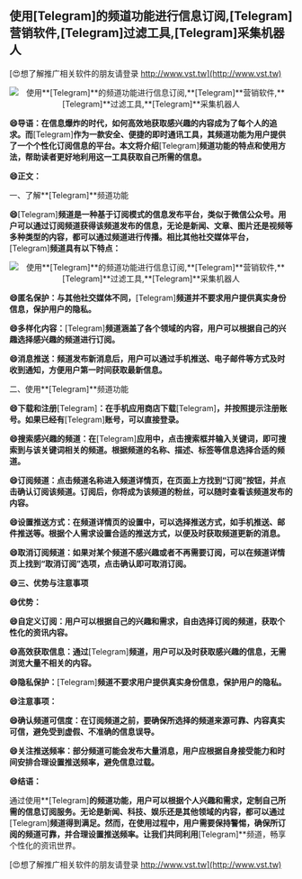 ## **使用**[Telegram]**的频道功能进行信息订阅,**[Telegram]**营销软件,**[Telegram]**过滤工具,**[Telegram]**采集机器人**

[😍想了解推广相关软件的朋友请登录 http://www.vst.tw](http://www.vst.tw)

 <center><img src="https://vst.tw/MP4/tuiguang/png/4.png" alt="使用**[Telegram]**的频道功能进行信息订阅,**[Telegram]**营销软件,**[Telegram]**过滤工具,**[Telegram]**采集机器人"></center>

**😄导语：在信息爆炸的时代，如何高效地获取感兴趣的内容成为了每个人的追求。而**[Telegram]**作为一款安全、便捷的即时通讯工具，其频道功能为用户提供了一个个性化订阅信息的平台。本文将介绍**[Telegram]**频道功能的特点和使用方法，帮助读者更好地利用这一工具获取自己所需的信息。**

**😄正文：**

一、了解**[Telegram]**频道功能

**😄**[Telegram]**频道是一种基于订阅模式的信息发布平台，类似于微信公众号。用户可以通过订阅频道获得该频道发布的信息，无论是新闻、文章、图片还是视频等多种类型的内容，都可以通过频道进行传播。相比其他社交媒体平台，**[Telegram]**频道具有以下特点：**

 <center><img src="https://vst.tw/MP4/tuiguang/png/1.png" alt="使用**[Telegram]**的频道功能进行信息订阅,**[Telegram]**营销软件,**[Telegram]**过滤工具,**[Telegram]**采集机器人"></center>

**😄匿名保护：与其他社交媒体不同，**[Telegram]**频道并不要求用户提供真实身份信息，保护用户的隐私。**

**😄多样化内容：**[Telegram]**频道涵盖了各个领域的内容，用户可以根据自己的兴趣选择感兴趣的频道进行订阅。**

**😄消息推送：频道发布新消息后，用户可以通过手机推送、电子邮件等方式及时收到通知，方便用户第一时间获取最新信息。**

二、使用**[Telegram]**频道功能

**😄下载和注册**[Telegram]**：在手机应用商店下载**[Telegram]**，并按照提示注册账号。如果已经有**[Telegram]**账号，可以直接登录。**

**😄搜索感兴趣的频道：在**[Telegram]**应用中，点击搜索框并输入关键词，即可搜索到与该关键词相关的频道。根据频道的名称、描述、标签等信息选择合适的频道。**

**😄订阅频道：点击频道名称进入频道详情页，在页面上方找到“订阅”按钮，并点击确认订阅该频道。订阅后，你将成为该频道的粉丝，可以随时查看该频道发布的内容。**

**😄设置推送方式：在频道详情页的设置中，可以选择推送方式，如手机推送、邮件推送等。根据个人需求设置合适的推送方式，以便及时获取频道更新的消息。**

**😄取消订阅频道：如果对某个频道不感兴趣或者不再需要订阅，可以在频道详情页上找到“取消订阅”选项，点击确认即可取消订阅。**

**😄三、优势与注意事项**

**😄优势：**

**😄自定义订阅：用户可以根据自己的兴趣和需求，自由选择订阅的频道，获取个性化的资讯内容。**

**😄高效获取信息：通过**[Telegram]**频道，用户可以及时获取感兴趣的信息，无需浏览大量不相关的内容。**

**😄隐私保护：**[Telegram]**频道不要求用户提供真实身份信息，保护用户的隐私。**

**😄注意事项：**

**😄确认频道可信度：在订阅频道之前，要确保所选择的频道来源可靠、内容真实可信，避免受到虚假、不准确的信息误导。**

**😄关注推送频率：部分频道可能会发布大量消息，用户应根据自身接受能力和时间安排合理设置推送频率，避免信息过载。**

**😄结语：**

通过使用**[Telegram]**的频道功能，用户可以根据个人兴趣和需求，定制自己所需的信息订阅服务。无论是新闻、科技、娱乐还是其他领域的内容，都可以通过**[Telegram]**频道得到满足。然而，在使用过程中，用户需要保持警惕，确保所订阅的频道可靠，并合理设置推送频率。让我们共同利用**[Telegram]**频道，畅享个性化的资讯世界。

[😍想了解推广相关软件的朋友请登录 http://www.vst.tw](http://www.vst.tw)




